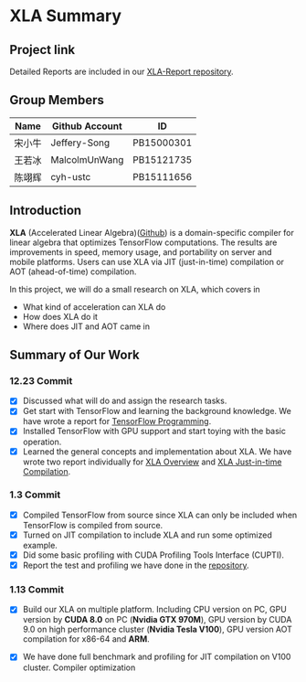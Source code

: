 # XLA Summary

## Project link

Detailed Reports are included in our [XLA-Report repository](https://github.com/TensorflowXLABeginner/XLA-Report).

## Group Members

| Name | Github Account | ID         |
| ---- | -------------- | ---------- |
| 宋小牛  | Jeffery-Song   | PB15000301 |
| 王若冰  | MalcolmUnWang  | PB15121735 |
| 陈翊辉  | cyh-ustc       | PB15111656 |

## Introduction

**XLA** (Accelerated Linear Algebra)([Github](https://github.com/tensorflow/tensorflow/tree/master/tensorflow/compiler)) is a domain-specific compiler for linear algebra that optimizes TensorFlow computations. The results are improvements in speed, memory usage, and portability on server and mobile platforms. Users can use XLA via JIT (just-in-time) compilation or AOT (ahead-of-time) compilation.

In this project, we will do a small research on XLA, which covers in

- What kind of acceleration can XLA do
- How does XLA do it
- Where does JIT and AOT came in

## Summary of Our Work

### 12.23 Commit

- [x] Discussed what will do and assign the research tasks.
- [x] Get start with TensorFlow and learning the background knowledge. We have wrote a report for [TensorFlow Programming](https://github.com/TensorflowXLABeginner/XLA-Report/blob/master/FirstCommitReports/Accelerated%20Linear%20Algebra%20Intro.md).
- [x] Installed TensorFlow with GPU support and start toying with the basic operation.
- [x] Learned the general concepts and implementation about XLA. We have wrote two report individually for [XLA Overview](https://github.com/TensorflowXLABeginner/XLA-Report/blob/master/FirstCommitReports/Accelerated%20Linear%20Algebra%20Intro.md) and [XLA Just-in-time Compilation](https://github.com/TensorflowXLABeginner/XLA-Report/blob/master/FirstCommitReports/xla_Just-in-time%20compilation.md).

### 1.3 Commit

- [x] Compiled TensorFlow from source since XLA can only be included when TensorFlow is compiled from source.
- [x] Turned on JIT compilation to include XLA and run some optimized example.
- [x] Did some basic profiling with CUDA Profiling Tools Interface (CUPTI).
- [x] Report the test and profiling we have done in the [repository](https://github.com/TensorflowXLABeginner/XLA-Report/tree/master/SecondCommitReports).

### 1.13 Commit

- [x] Build our XLA on multiple platform. Including CPU version on PC, GPU version by **CUDA 8.0** on PC (**Nvidia GTX 970M**), GPU version by CUDA 9.0 on high performance cluster (**Nvidia Tesla V100**), GPU version AOT compilation for x86-64 and **ARM**.


- [x] We have done full benchmark and profiling for JIT compilation on V100 cluster. Compiler optimization